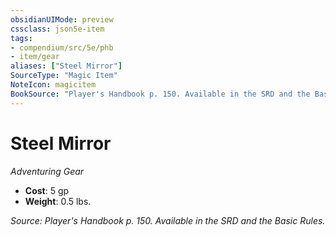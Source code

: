 ```yaml
---
obsidianUIMode: preview
cssclass: json5e-item
tags:
- compendium/src/5e/phb
- item/gear
aliases: ["Steel Mirror"]
SourceType: "Magic Item"
NoteIcon: magicitem
BookSource: "Player's Handbook p. 150. Available in the SRD and the Basic Rules."
---
```

# Steel Mirror
*Adventuring Gear*  

- **Cost**: 5 gp
- **Weight**: 0.5 lbs.

*Source: Player's Handbook p. 150. Available in the SRD and the Basic Rules.*